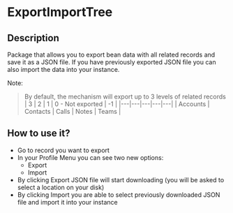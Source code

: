 # ExportImportTree
## Description

Package that allows you to export bean data with all related records and save it as a JSON file. If you have previously exported JSON file you can also import the data into your instance.

Note:
> By default, the mechanism will export up to 3 levels of related records
> | 3  | 2  | 1  | 0 - Not exported  | -1  |
> |---|---|---|---|---|
> | Accounts  | Contacts  | Calls  | Notes  | Teams  |


## How to use it?

* Go to record you want to export
* In your Profile Menu you can see two new options:
    * Export
    * Import
* By clicking Export JSON file will start downloading (you will be asked to select a location on your disk)
* By clicking Import you are able to select previously downloaded JSON file and import it into your instance
